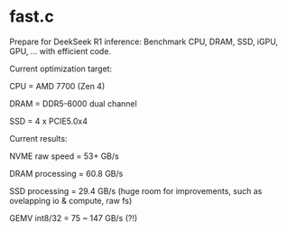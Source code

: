# fast.c
Prepare for DeekSeek R1 inference: Benchmark CPU, DRAM, SSD, iGPU, GPU, ... with efficient code.

Current optimization target:

CPU = AMD 7700 (Zen 4)

DRAM = DDR5-6000 dual channel

SSD = 4 x PCIE5.0x4

Current results:

NVME raw speed = 53+ GB/s

DRAM processing = 60.8 GB/s

SSD processing = 29.4 GB/s (huge room for improvements, such as ovelapping io & compute, raw fs)

GEMV int8/32 = 75 ~ 147 GB/s (?!)
